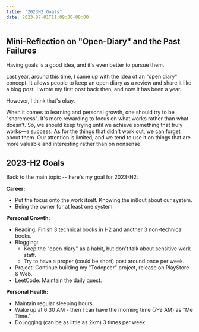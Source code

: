 ```yaml
---
title: "2023H2 Goals"
date: 2023-07-01T11:09:00+08:00
---
```


## Mini-Reflection on "Open-Diary" and the Past Failures

Having goals is a good idea, and it's even better to pursue them.

Last year, around this time, I came up with the idea of an "open diary" concept. It allows people to keep an open diary as a review and share it like a blog post. I wrote my first post back then, and now it has been a year.

However, I think that's okay.

When it comes to learning and personal growth, one should try to be "sharemess". It's more rewarding to focus on what works rather than what doesn't. So, we should keep trying until we achieve something that truly works—a success. As for the things that didn't work out, we can forget about them. Our attention is limited, and we tend to use it on things that are more valuable and interesting rather than on nonsense

## 2023-H2 Goals

Back to the main topic -- here's my goal for 2023-H2:

**Career:**
- Put the focus onto the work itself. Knowing the in&out about our system.
- Being the owner for at least one system.

**Personal Growth:**
- Reading: Finish 3 technical books in H2 and another 3 non-technical books.
- Blogging: 
    - Keep the "open diary" as a habit, but don't talk about sensitive work staff.
    - Try to have a proper (could be short) post around once per week.
- Project: Continue building my "Todopeer" project, release on PlayStore & Web.
- LeetCode: Maintain the daily quest.

**Personal Health:**
- Maintain regular sleeping hours.
- Wake up at 6:30 AM - then I can have the morning time (7-9 AM) as "Me Time."
- Do jogging (can be as little as 2km) 3 times per week.